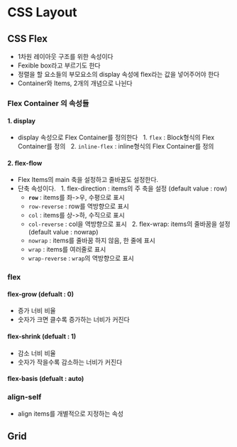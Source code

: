 # CSS Layout

## CSS Flex
- 1차원 레이아웃 구조를 위한 속성이다
- Fexible box라고 부르기도 한다
- 정렬을 할 요소들의 부모요소의 display 속성에 flex라는 값을 넣어주어야 한다
- Container와 Items, 2개의 개념으로 나뉜다

### Flex Container 의 속성들

#### 1. display
- display 속성으로 Flex Container를 정의한다
&nbsp;&nbsp;1. `flex` : Block형식의 Flex Container를 정의
&nbsp;&nbsp;2. `inline-flex` : inline형식의 Flex Container를 정의

#### 2. flex-flow
- Flex Items의 main 축을 설정하고 줄바꿈도 설정한다.
- 단축 속성이다.
&nbsp;&nbsp;1. flex-direction : items의 주 축을 설정 (default value : row)
    - **`row`** : items를 좌->우, 수평으로 표시 
    - `row-reverse` : row를 역방향으로 표시
    - `col` : items를 상->하, 수직으로 표시
    - `col-reverse` : col을 역방향으로 표시
&nbsp;&nbsp;2. flex-wrap: items의 줄바꿈을 설정 (default value : nowrap)
    - `nowrap` : items를 줄바꿈 하지 않음, 한 줄에 표시
    - `wrap` : items를 여러줄로 표시
    - `wrap-reverse` : `wrap`의 역방향으로 표시



### flex

#### flex-grow (defualt : 0)
- 증가 너비 비율
- 숫자가 크면 클수록 증가하는 너비가 커진다

#### flex-shrink (defualt : 1)
- 감소 너비 비율
- 숫자가 작을수록 감소하는 너비가 커진다

#### flex-basis (defualt : auto)

### align-self
- align items를 개별적으로 지정하는 속성 

## Grid
